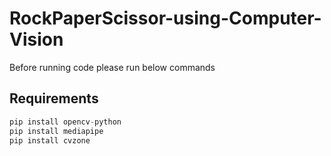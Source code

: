 # RockPaperScissor-using-Computer-Vision

Before running code please run below commands

## Requirements
```python
pip install opencv-python
pip install mediapipe
pip install cvzone
```
